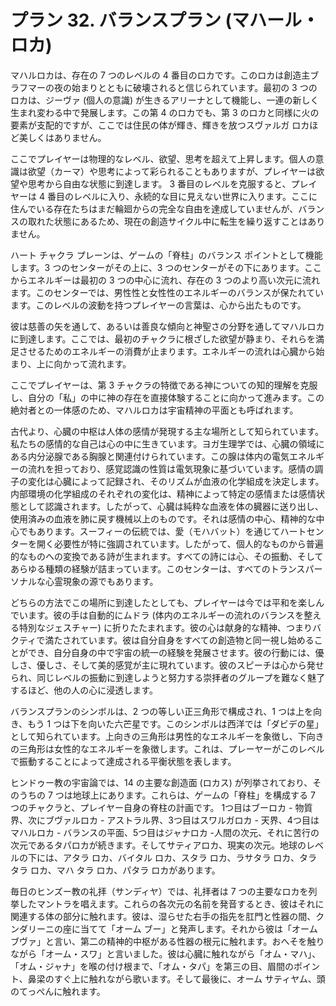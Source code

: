 # プラン 32. バランスプラン (マハール・ロカ)

マハルロカは、存在の 7 つのレベルの 4 番目のロカです。このロカは創造主ブラフマーの夜の始まりとともに破壊されると信じられています。最初の 3 つのロカは、ジーヴァ (個人の意識) が生きるアリーナとして機能し、一連の新しく生まれ変わる中で発展します。この第 4 のロカでも、第 3 のロカと同様に火の要素が支配的ですが、ここでは住民の体が輝き、輝きを放つスヴァルガ ロカほど美しくはありません。

ここでプレイヤーは物理的なレベル、欲望、思考を超えて上昇します。個人の意識は欲望（カーマ）や思考によって彩られることもありますが、プレイヤーは欲望や思考から自由な状態に到達します。 3 番目のレベルを克服すると、プレイヤーは 4 番目のレベルに入り、永続的な目に見えない世界に入ります。ここに住んでいる存在たちはまだ輪廻からの完全な自由を達成していませんが、バランスの取れた状態にあるため、現在の創造サイクル中に転生を繰り返すことはありません。

ハート チャクラ プレーンは、ゲームの「脊柱」のバランス ポイントとして機能します。3 つのセンターがその上に、3 つのセンターがその下にあります。ここからエネルギーは最初の 3 つの中心に流れ、存在の 3 つのより高い次元に流れます。このセンターでは、男性性と女性性のエネルギーのバランスが保たれています。このレベルの波動を持つプレイヤーの言葉は、心から出たものです。

彼は慈善の矢を通して、あるいは善良な傾向と神聖さの分野を通してマハルロカに到達します。ここでは、最初のチャクラに根ざした欲望が静まり、それらを満足させるためのエネルギーの消費が止まります。エネルギーの流れは心臓から始まり、上に向かって流れます。

ここでプレイヤーは、第 3 チャクラの特徴である神についての知的理解を克服し、自分の「私」の中に神の存在を直接体験することに向かって進みます。この絶対者との一体感のため、マハルロカは宇宙精神の平面とも呼ばれます。

古代より、心臓の中枢は人体の感情が発現する主な場所として知られています。私たちの感情的な自己は心の中に生きています。ヨガ生理学では、心臓の領域にある内分泌腺である胸腺と関連付けられています。この腺は体内の電気エネルギーの流れを担っており、感覚認識の性質は電気現象に基づいています。感情の調子の変化は心臓によって記録され、そのリズムが血液の化学組成を決定します。内部環境の化学組成のそれぞれの変化は、精神によって特定の感情または感情状態として認識されます。したがって、心臓は純粋な血液を体の臓器に送り出し、使用済みの血液を肺に戻す機械以上のものです。それは感情の中心、精神的な中心でもあります。スーフィーの伝統では、愛（モハバット）を通じてハートセンターを開く必要性が特に強調されています。したがって、個人的なものから普遍的なものへの変換である詩が生まれます。すべての詩には心、その振動、そしてあらゆる種類の経験が詰まっています。このセンターは、すべてのトランスパーソナルな心霊現象の源でもあります。

どちらの方法でこの場所に到達したとしても、プレイヤーは今では平和を楽しんでいます。彼の手は自動的にムドラ (体内のエネルギーの流れのバランスを整える特別なジェスチャー) に折りたたまれます。彼の心は献身的な精神、つまりバクティで満たされています。彼は自分自身をすべての創造物と同一視し始めることができ、自分自身の中で宇宙の統一の経験を発展させます。彼の行動には、優しさ、優しさ、そして美的感覚が主に現れています。彼のスピーチは心から発せられ、同じレベルの振動に到達しようと努力する崇拝者のグループを難なく魅了するほど、他の人の心に浸透します。

バランスプランのシンボルは、2 つの等しい正三角形で構成され、1 つは上を向き、もう 1 つは下を向いた六芒星です。このシンボルは西洋では「ダビデの星」として知られています。上向きの三角形は男性的なエネルギーを象徴し、下向きの三角形は女性的なエネルギーを象徴します。これは、プレーヤーがこのレベルで振動することによって達成される平衡状態を表します。

ヒンドゥー教の宇宙論では、14 の主要な創造面 (ロカス) が列挙されており、そのうちの 7 つは地球上にあります。これらは、ゲームの「脊柱」を構成する 7 つのチャクラと、プレイヤー自身の脊柱の計画です。 1つ目はブーロカ - 物質界、次にブヴァルロカ - アストラル界、3つ目はスワルガロカ - 天界、4つ目はマハルロカ - バランスの平面、5つ目はジャナロカ -人間の次元、それに苦行の次元であるタパロカが続きます。そしてサティアロカ、現実の次元。地球のレベルの下には、アタラ ロカ、バイタル ロカ、スタラ ロカ、ラサタラ ロカ、タラタラ ロカ、マハ タラ ロカ、パタラ ロカがあります。

毎日のヒンズー教の礼拝（サンディヤ）では、礼拝者は 7 つの主要なロカを列挙したマントラを唱えます。これらの各次元の名前を発音するとき、彼はそれに関連する体の部分に触れます。彼は、湿らせた右手の指先を肛門と性器の間、クンダリーニの座に当てて「オーム ブー」と発声します。それから彼は「オーム ブヴァ」と言い、第二の精神的中枢がある性器の根元に触れます。おへそを触りながら「オーム・スワ」と言いました。彼は心臓に触れながら「オム・マハ」、「オム・ジャナ」を喉の付け根まで、「オム・タパ」を第三の目、眉間のポイント、鼻梁のすぐ上に触れながら歌います。そして最後に、オーム サティヤム、頭のてっぺんに触れます。
